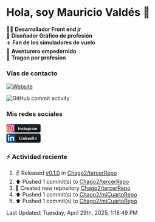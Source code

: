 # Hola, soy Mauricio Valdés 👋

:technologist: **Desarrollador Front end jr** <br>
:art: **Diseñador Gráfico de profesión** <br>
:airplane: **Fan de los simuladores de vuelo** <br> 
:compass: **Aventurero empedernido** <br>
:taco: **Tragon por profesion** <br>

### Vías de contacto

[![Website](https://img.shields.io/badge/chago2.github.io-up-green?style=for-the-badge)](https://chago2.github.io)

![GitHub commit activity](https://img.shields.io/github/commit-activity/w/Chago2/Chago2)

### Mis redes sociales

[<img src="/assets/social/instagram.png" alt="Instagram" width="90"/>](https://www.instagram.com/mauriciovaldesf/)  
[<img src="/assets/social/linkedin.png" alt="LinkedIn" width="90"/>](https://www.linkedin.com/in/santiago-valdés-franco/)

### :zap: Actividad reciente

<!--RECENT_ACTIVITY:start-->
1. ✌️ Released [v0.1.0](https://github.com/Chago2/tercerRepo/releases/tag/v0.1.0) in [Chago2/tercerRepo](https://github.com/Chago2/tercerRepo)<br>
2. ⬆️ Pushed 1 commit(s) to [Chago2/tercerRepo](https://github.com/Chago2/tercerRepo)<br>
3. 📔 Created new repository [Chago2/tercerRepo](https://github.com/Chago2/tercerRepo)<br>
4. ⬆️ Pushed 1 commit(s) to [Chago2/miCuartoRepo](https://github.com/Chago2/miCuartoRepo)<br>
5. ⬆️ Pushed 1 commit(s) to [Chago2/miCuartoRepo](https://github.com/Chago2/miCuartoRepo)<br>
<!--RECENT_ACTIVITY:end-->

<!--RECENT_ACTIVITY:last_update-->
Last Updated: Tuesday, April 29th, 2025, 1:18:49 PM
<!--RECENT_ACTIVITY:last_update_end-->
